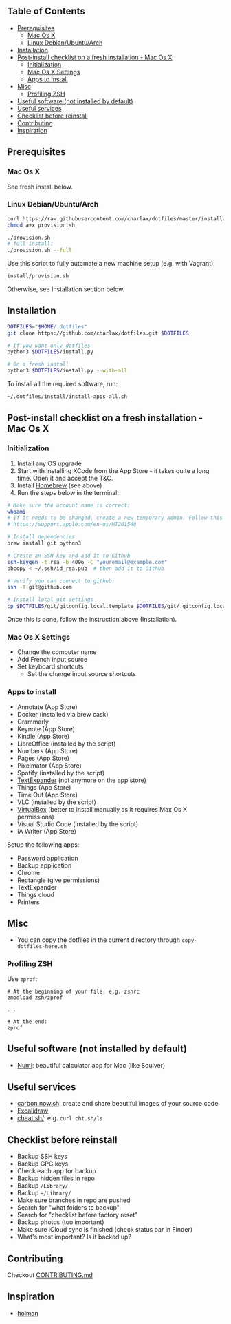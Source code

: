 <!-- START doctoc generated TOC please keep comment here to allow auto update -->
<!-- DON'T EDIT THIS SECTION, INSTEAD RE-RUN doctoc TO UPDATE -->
## Table of Contents

- [Prerequisites](#prerequisites)
  - [Mac Os X](#mac-os-x)
  - [Linux Debian/Ubuntu/Arch](#linux-debianubuntuarch)
- [Installation](#installation)
- [Post-install checklist on a fresh installation - Mac Os X](#post-install-checklist-on-a-fresh-installation---mac-os-x)
  - [Initialization](#initialization)
  - [Mac Os X Settings](#mac-os-x-settings)
  - [Apps to install](#apps-to-install)
- [Misc](#misc)
  - [Profiling ZSH](#profiling-zsh)
- [Useful software (not installed by default)](#useful-software-not-installed-by-default)
- [Useful services](#useful-services)
- [Checklist before reinstall](#checklist-before-reinstall)
- [Contributing](#contributing)
- [Inspiration](#inspiration)

<!-- END doctoc generated TOC please keep comment here to allow auto update -->

## Prerequisites

### Mac Os X

See fresh install below.

### Linux Debian/Ubuntu/Arch

```bash
curl https://raw.githubusercontent.com/charlax/dotfiles/master/install/provision.sh -o ./provision.sh
chmod a+x provision.sh

./provision.sh
# full install:
./provision.sh --full
```

Use this script to fully automate a new machine setup (e.g. with Vagrant):

```bash
install/provision.sh
```

Otherwise, see Installation section below.

## Installation

```bash
DOTFILES="$HOME/.dotfiles"
git clone https://github.com/charlax/dotfiles.git $DOTFILES

# If you want only dotfiles
python3 $DOTFILES/install.py

# On a fresh install
python3 $DOTFILES/install.py --with-all
```

To install all the required software, run:

```bash
~/.dotfiles/install/install-apps-all.sh
```

## Post-install checklist on a fresh installation - Mac Os X

### Initialization

1. Install any OS upgrade
2. Start with installing XCode from the App Store - it takes quite a long time. Open it and accept the T&C.
3. Install [Homebrew](https://brew.sh/) (see above)
4. Run the steps below in the terminal:

```bash
# Make sure the account name is correct:
whoami
# If it needs to be changed, create a new temporary admin. Follow this guide:
# https://support.apple.com/en-us/HT201548

# Install dependencies
brew install git python3

# Create an SSH key and add it to Github
ssh-keygen -t rsa -b 4096 -C "youremail@example.com"
pbcopy < ~/.ssh/id_rsa.pub  # then add it to Github

# Verify you can connect to github:
ssh -T git@github.com

# Install local git settings
cp $DOTFILES/git/gitconfig.local.template $DOTFILES/git/.gitconfig.local
```

Once this is done, follow the instruction above (Installation).

### Mac Os X Settings

- Change the computer name
- Add French input source
- Set keyboard shortcuts
  - Set the change input source shortcuts

### Apps to install

- Annotate (App Store)
- Docker (installed via brew cask)
- Grammarly
- Keynote (App Store)
- Kindle (App Store)
- LibreOffice (installed by the script)
- Numbers (App Store)
- Pages (App Store)
- Pixelmator (App Store)
- Spotify (installed by the script)
- [TextExpander](https://textexpander.com/download/) (not anymore on the app store)
- Things (App Store)
- Time Out (App Store)
- VLC (installed by the script)
- [VirtualBox](https://www.virtualbox.org/wiki/Downloads) (better to install manually as it requires Max Os X permissions)
- Visual Studio Code (installed by the script)
- iA Writer (App Store)

Setup the following apps:

- Password application
- Backup application
- Chrome
- Rectangle (give permissions)
- TextExpander
- Things cloud
- Printers

## Misc

- You can copy the dotfiles in the current directory through `copy-dotfiles-here.sh`

### Profiling ZSH

Use `zprof`:

```
# At the beginning of your file, e.g. zshrc
zmodload zsh/zprof

...

# At the end:
zprof
```

## Useful software (not installed by default)

- [Numi](https://numi.io/): beautiful calculator app for Mac (like Soulver)

## Useful services

- [carbon.now.sh](https://carbon.now.sh/): create and share beautiful images of your source code
- [Excalidraw](https://excalidraw.com/)
- [cheat.sh/](http://cht.sh/): e.g. `curl cht.sh/ls`

## Checklist before reinstall

- Backup SSH keys
- Backup GPG keys
- Check each app for backup
- Backup hidden files in repo
- Backup `/Library/`
- Backup `~/Library/`
- Make sure branches in repo are pushed
- Search for "what folders to backup"
- Search for "checklist before factory reset"
- Backup photos (too important)
- Make sure iCloud sync is finished (check status bar in Finder)
- What's most important? Is it backed up?

## Contributing

Checkout [CONTRIBUTING.md](./CONTRIBUTING.md)

## Inspiration

- [holman](https://github.com/holman/dotfiles)
